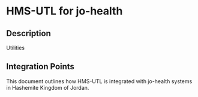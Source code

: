 # HMS-UTL for jo-health

## Description

Utilities

## Integration Points

This document outlines how HMS-UTL is integrated with jo-health systems in Hashemite Kingdom of Jordan.
